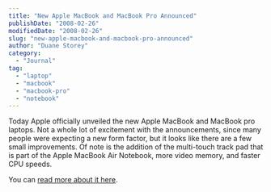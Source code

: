 ```yaml
---
title: "New Apple MacBook and MacBook Pro Announced"
publishDate: "2008-02-26"
modifiedDate: "2008-02-26"
slug: "new-apple-macbook-and-macbook-pro-announced"
author: "Duane Storey"
category:
  - "Journal"
tag:
  - "laptop"
  - "macbook"
  - "macbook-pro"
  - "notebook"
---
```


Today Apple officially unveiled the new Apple MacBook and MacBook pro laptops. Not a whole lot of excitement with the announcements, since many people were expecting a new form factor, but it looks like there are a few small improvements. Of note is the addition of the multi-touch track pad that is part of the Apple MacBook Air Notebook, more video memory, and faster CPU speeds.

You can [read more about it here](http://www.appleinsider.com/articles/08/02/26/apple_intros_updated_macbooks_and_new_penryn_macbook_pros.html).